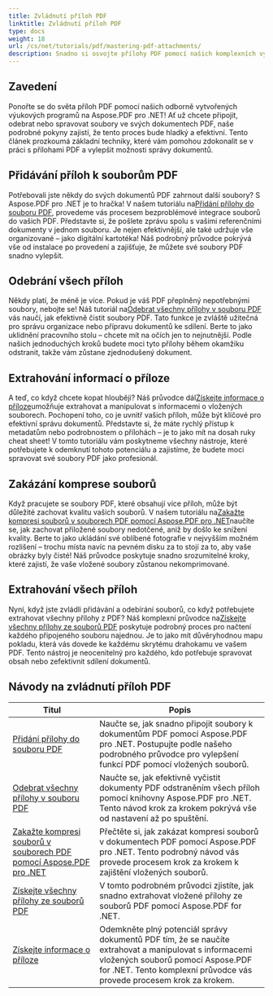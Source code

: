 ```yaml
---
title: Zvládnutí příloh PDF
linktitle: Zvládnutí příloh PDF
type: docs
weight: 18
url: /cs/net/tutorials/pdf/mastering-pdf-attachments/
description: Snadno si osvojte přílohy PDF pomocí našich komplexních výukových programů Aspose.PDF for .NET. Pokyny krok za krokem pro efektivní správu dokumentů PDF.
---
```

## Zavedení

Ponořte se do světa příloh PDF pomocí našich odborně vytvořených výukových programů na Aspose.PDF pro .NET! Ať už chcete připojit, odebrat nebo spravovat soubory ve svých dokumentech PDF, naše podrobné pokyny zajistí, že tento proces bude hladký a efektivní. Tento článek prozkoumá základní techniky, které vám pomohou zdokonalit se v práci s přílohami PDF a vylepšit možnosti správy dokumentů.

## Přidávání příloh k souborům PDF
 Potřebovali jste někdy do svých dokumentů PDF zahrnout další soubory? S Aspose.PDF pro .NET je to hračka! V našem tutoriálu na[Přidání přílohy do souboru PDF](./adding-attachment/), provedeme vás procesem bezproblémové integrace souborů do vašich PDF. Představte si, že pošlete zprávu spolu s vašimi referenčními dokumenty v jednom souboru. Je nejen efektivnější, ale také udržuje vše organizované – jako digitální kartotéka! Náš podrobný průvodce pokrývá vše od instalace po provedení a zajišťuje, že můžete své soubory PDF snadno vylepšit.

## Odebrání všech příloh
 Někdy platí, že méně je více. Pokud je váš PDF přeplněný nepotřebnými soubory, nebojte se! Náš tutoriál na[Odebrat všechny přílohy v souboru PDF](./remove-all-attachments/) vás naučí, jak efektivně čistit soubory PDF. Tato funkce je zvláště užitečná pro správu organizace nebo přípravu dokumentů ke sdílení. Berte to jako uklidnění pracovního stolu – chcete mít na očích jen to nejnutnější. Podle našich jednoduchých kroků budete moci tyto přílohy během okamžiku odstranit, takže vám zůstane zjednodušený dokument.

## Extrahování informací o příloze
 A teď, co když chcete kopat hlouběji? Náš průvodce dál[Získejte informace o příloze](./get-attachment-information/)umožňuje extrahovat a manipulovat s informacemi o vložených souborech. Pochopení toho, co je uvnitř vašich příloh, může být klíčové pro efektivní správu dokumentů. Představte si, že máte rychlý přístup k metadatům nebo podrobnostem o přílohách – je to jako mít na dosah ruky cheat sheet! V tomto tutoriálu vám poskytneme všechny nástroje, které potřebujete k odemknutí tohoto potenciálu a zajistíme, že budete moci spravovat své soubory PDF jako profesionál.

## Zakázání komprese souborů
 Když pracujete se soubory PDF, které obsahují více příloh, může být důležité zachovat kvalitu vašich souborů. V našem tutoriálu na[Zakažte kompresi souborů v souborech PDF pomocí Aspose.PDF pro .NET](./disable-file-compression-in-pdf-files/)naučíte se, jak zachovat přiložené soubory nedotčené, aniž by došlo ke snížení kvality. Berte to jako ukládání své oblíbené fotografie v nejvyšším možném rozlišení – trochu místa navíc na pevném disku za to stojí za to, aby vaše obrázky byly čisté! Náš průvodce poskytuje snadno srozumitelné kroky, které zajistí, že vaše vložené soubory zůstanou nekomprimované.

## Extrahování všech příloh
 Nyní, když jste zvládli přidávání a odebírání souborů, co když potřebujete extrahovat všechny přílohy z PDF? Náš komplexní průvodce na[Získejte všechny přílohy ze souborů PDF](./get-all-the-attachments-from-pdf-files/) poskytuje podrobný proces pro načtení každého připojeného souboru najednou. Je to jako mít důvěryhodnou mapu pokladu, která vás dovede ke každému skrytému drahokamu ve vašem PDF. Tento nástroj je neocenitelný pro každého, kdo potřebuje spravovat obsah nebo zefektivnit sdílení dokumentů.


## Návody na zvládnutí příloh PDF
| Titul | Popis |
| --- | --- | 
| [Přidání přílohy do souboru PDF](./adding-attachment/) | Naučte se, jak snadno připojit soubory k dokumentům PDF pomocí Aspose.PDF pro .NET. Postupujte podle našeho podrobného průvodce pro vylepšení funkcí PDF pomocí vložených souborů. |  
| [Odebrat všechny přílohy v souboru PDF](./remove-all-attachments/) | Naučte se, jak efektivně vyčistit dokumenty PDF odstraněním všech příloh pomocí knihovny Aspose.PDF pro .NET. Tento návod krok za krokem pokrývá vše od nastavení až po spuštění. |  
| [Zakažte kompresi souborů v souborech PDF pomocí Aspose.PDF pro .NET](./disable-file-compression-in-pdf-files/) | Přečtěte si, jak zakázat kompresi souborů v dokumentech PDF pomocí Aspose.PDF pro .NET. Tento podrobný návod vás provede procesem krok za krokem k zajištění vložených souborů. |  
| [Získejte všechny přílohy ze souborů PDF](./get-all-the-attachments-from-pdf-files/) | V tomto podrobném průvodci zjistíte, jak snadno extrahovat vložené přílohy ze souborů PDF pomocí Aspose.PDF for .NET. |  
| [Získejte informace o příloze](./get-attachment-information/) | Odemkněte plný potenciál správy dokumentů PDF tím, že se naučíte extrahovat a manipulovat s informacemi vložených souborů pomocí Aspose.PDF for .NET. Tento komplexní průvodce vás provede procesem krok za krokem. |  
